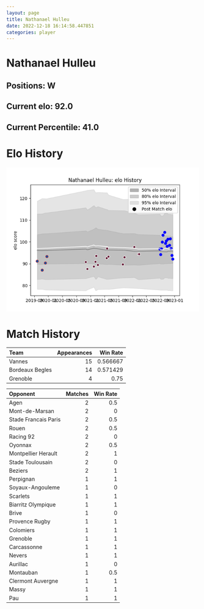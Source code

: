 ```yaml
---  
layout: page  
title: Nathanael Hulleu  
date: 2022-12-18 16:14:58.447851  
categories: player  
---
```

# Nathanael Hulleu

## Positions: W

## Current elo: 92.0

## Current Percentile: 41.0

# Elo History


![elo history](history_NathanaelHulleu.png)
# Match History


| Team            |   Appearances |   Win Rate |
|:----------------|--------------:|-----------:|
| Vannes          |            15 |   0.566667 |
| Bordeaux Begles |            14 |   0.571429 |
| Grenoble        |             4 |   0.75     |

| Opponent             |   Matches |   Win Rate |
|:---------------------|----------:|-----------:|
| Agen                 |         2 |        0.5 |
| Mont-de-Marsan       |         2 |        0   |
| Stade Francais Paris |         2 |        0.5 |
| Rouen                |         2 |        0.5 |
| Racing 92            |         2 |        0   |
| Oyonnax              |         2 |        0.5 |
| Montpellier Herault  |         2 |        1   |
| Stade Toulousain     |         2 |        0   |
| Beziers              |         2 |        1   |
| Perpignan            |         1 |        1   |
| Soyaux-Angouleme     |         1 |        0   |
| Scarlets             |         1 |        1   |
| Biarritz Olympique   |         1 |        1   |
| Brive                |         1 |        0   |
| Provence Rugby       |         1 |        1   |
| Colomiers            |         1 |        1   |
| Grenoble             |         1 |        1   |
| Carcassonne          |         1 |        1   |
| Nevers               |         1 |        1   |
| Aurillac             |         1 |        0   |
| Montauban            |         1 |        0.5 |
| Clermont Auvergne    |         1 |        1   |
| Massy                |         1 |        1   |
| Pau                  |         1 |        1   |